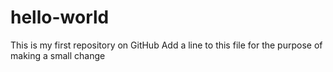 # hello-world
This is my first repository on GitHub
Add a line to this file for the purpose of making a small change
